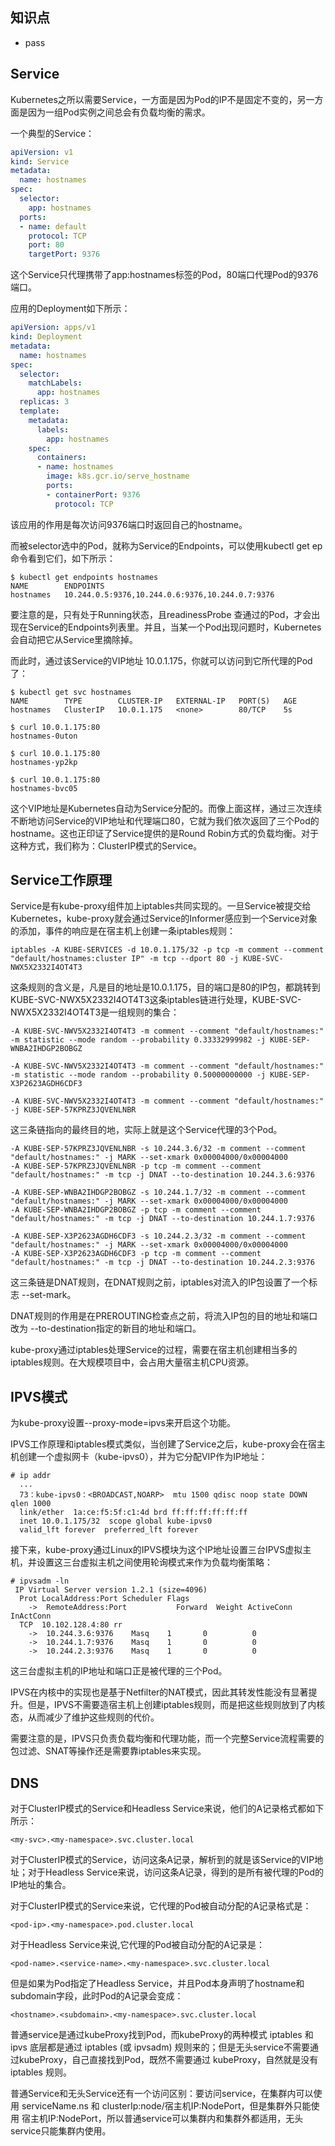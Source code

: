 ## **知识点**
- pass

## **Service**
Kubernetes之所以需要Service，一方面是因为Pod的IP不是固定不变的，另一方面是因为一组Pod实例之间总会有负载均衡的需求。

一个典型的Service：
```yaml
apiVersion: v1
kind: Service
metadata:
  name: hostnames
spec:
  selector:
    app: hostnames
  ports:
  - name: default
    protocol: TCP
    port: 80
    targetPort: 9376
```
这个Service只代理携带了app:hostnames标签的Pod，80端口代理Pod的9376端口。

应用的Deployment如下所示：
```yaml
apiVersion: apps/v1
kind: Deployment
metadata:
  name: hostnames
spec:
  selector:
    matchLabels:
      app: hostnames
  replicas: 3
  template:
    metadata:
      labels:
        app: hostnames
    spec:
      containers:
      - name: hostnames
        image: k8s.gcr.io/serve_hostname
        ports:
        - containerPort: 9376
          protocol: TCP
```

该应用的作用是每次访问9376端口时返回自己的hostname。

而被selector选中的Pod，就称为Service的Endpoints，可以使用kubectl get ep命令看到它们，如下所示：

```
$ kubectl get endpoints hostnames
NAME        ENDPOINTS
hostnames   10.244.0.5:9376,10.244.0.6:9376,10.244.0.7:9376
```

要注意的是，只有处于Running状态，且readinessProbe 查通过的Pod，才会出现在Service的Endpoints列表里。并且，当某一个Pod出现问题时，Kubernetes会自动把它从Service里摘除掉。

而此时，通过该Service的VIP地址 10.0.1.175，你就可以访问到它所代理的Pod了：

```
$ kubectl get svc hostnames
NAME        TYPE        CLUSTER-IP   EXTERNAL-IP   PORT(S)   AGE
hostnames   ClusterIP   10.0.1.175   <none>        80/TCP    5s
 
$ curl 10.0.1.175:80
hostnames-0uton
 
$ curl 10.0.1.175:80
hostnames-yp2kp
 
$ curl 10.0.1.175:80
hostnames-bvc05
```

这个VIP地址是Kubernetes自动为Service分配的。而像上面这样，通过三次连续不断地访问Service的VIP地址和代理端口80，它就为我们依次返回了三个Pod的hostname。这也正印证了Service提供的是Round Robin方式的负载均衡。对于这种方式，我们称为：ClusterIP模式的Service。


## **Service工作原理**

Service是有kube-proxy组件加上iptables共同实现的。一旦Service被提交给Kubernetes，kube-proxy就会通过Service的Informer感应到一个Service对象的添加，事件的响应是在宿主机上创建一条iptables规则：

```
iptables -A KUBE-SERVICES -d 10.0.1.175/32 -p tcp -m comment --comment "default/hostnames:cluster IP" -m tcp --dport 80 -j KUBE-SVC-NWX5X2332I4OT4T3
```

这条规则的含义是，凡是目的地址是10.0.1.175，目的端口是80的IP包，都跳转到KUBE-SVC-NWX5X2332I4OT4T3这条iptables链进行处理，KUBE-SVC-NWX5X2332I4OT4T3是一组规则的集合：

```
-A KUBE-SVC-NWV5X2332I4OT4T3 -m comment --comment "default/hostnames:" -m statistic --mode random --probability 0.33332999982 -j KUBE-SEP-WNBA2IHDGP2BOBGZ
 
-A KUBE-SVC-NWV5X2332I4OT4T3 -m comment --comment "default/hostnames:" -m statistic --mode random --probability 0.50000000000 -j KUBE-SEP-X3P2623AGDH6CDF3
 
-A KUBE-SVC-NWV5X2332I4OT4T3 -m comment --comment "default/hostnames:" -j KUBE-SEP-57KPRZ3JQVENLNBR

```

这三条链指向的最终目的地，实际上就是这个Service代理的3个Pod。

```
-A KUBE-SEP-57KPRZ3JQVENLNBR -s 10.244.3.6/32 -m comment --comment "default/hostnames:" -j MARK --set-xmark 0x00004000/0x00004000
-A KUBE-SEP-57KPRZ3JQVENLNBR -p tcp -m comment --comment "default/hostnames:" -m tcp -j DNAT --to-destination 10.244.3.6:9376
 
-A KUBE-SEP-WNBA2IHDGP2BOBGZ -s 10.244.1.7/32 -m comment --comment "default/hostnames:" -j MARK --set-xmark 0x00004000/0x00004000
-A KUBE-SEP-WNBA2IHDGP2BOBGZ -p tcp -m comment --comment "default/hostnames:" -m tcp -j DNAT --to-destination 10.244.1.7:9376
 
-A KUBE-SEP-X3P2623AGDH6CDF3 -s 10.244.2.3/32 -m comment --comment "default/hostnames:" -j MARK --set-xmark 0x00004000/0x00004000
-A KUBE-SEP-X3P2623AGDH6CDF3 -p tcp -m comment --comment "default/hostnames:" -m tcp -j DNAT --to-destination 10.244.2.3:9376

```

这三条链是DNAT规则，在DNAT规则之前，iptables对流入的IP包设置了一个标志 --set-mark。

DNAT规则的作用是在PREROUTING检查点之前，将流入IP包的目的地址和端口改为 --to-destination指定的新目的地址和端口。

kube-proxy通过iptables处理Service的过程，需要在宿主机创建相当多的iptables规则。在大规模项目中，会占用大量宿主机CPU资源。


## **IPVS模式**

为kube-proxy设置--proxy-mode=ipvs来开启这个功能。

IPVS工作原理和iptables模式类似，当创建了Service之后，kube-proxy会在宿主机创建一个虚拟网卡（kube-ipvs0），并为它分配VIP作为IP地址：

```
# ip addr
  ...
  73：kube-ipvs0：<BROADCAST,NOARP>  mtu 1500 qdisc noop state DOWN qlen 1000
  link/ether  1a:ce:f5:5f:c1:4d brd ff:ff:ff:ff:ff:ff
  inet 10.0.1.175/32  scope global kube-ipvs0
  valid_lft forever  preferred_lft forever
```

接下来，kube-proxy通过Linux的IPVS模块为这个IP地址设置三台IPVS虚拟主机，并设置这三台虚拟主机之间使用轮询模式来作为负载均衡策略：

```
# ipvsadm -ln
 IP Virtual Server version 1.2.1 (size=4096)
  Prot LocalAddress:Port Scheduler Flags
    ->  RemoteAddress:Port           Forward  Weight ActiveConn InActConn     
  TCP  10.102.128.4:80 rr
    ->  10.244.3.6:9376    Masq    1       0          0         
    ->  10.244.1.7:9376    Masq    1       0          0
    ->  10.244.2.3:9376    Masq    1       0          0
```

这三台虚拟主机的IP地址和端口正是被代理的三个Pod。

IPVS在内核中的实现也是基于Netfilter的NAT模式，因此其转发性能没有显著提升。但是，IPVS不需要造宿主机上创建iptables规则，而是把这些规则放到了内核态，从而减少了维护这些规则的代价。

需要注意的是，IPVS只负责负载均衡和代理功能，而一个完整Service流程需要的包过滤、SNAT等操作还是需要靠iptables来实现。

## **DNS**

对于ClusterIP模式的Service和Headless Service来说，他们的A记录格式都如下所示：

```
<my-svc>.<my-namespace>.svc.cluster.local
```
对于ClusterIP模式的Service，访问这条A记录，解析到的就是该Service的VIP地址；对于Headless Service来说，访问这条A记录，得到的是所有被代理的Pod的IP地址的集合。

对于ClusterIP模式的Service来说，它代理的Pod被自动分配的A记录格式是：

```
<pod-ip>.<my-namespace>.pod.cluster.local
```

对于Headless Service来说,它代理的Pod被自动分配的A记录是：

```
<pod-name>.<service-name>.<my-namespace>.svc.cluster.local
```

但是如果为Pod指定了Headless Service，并且Pod本身声明了hostname和subdomain字段，此时Pod的A记录会变成：

```
<hostname>.<subdomain>.<my-namespace>.svc.cluster.local
```


普通service是通过kubeProxy找到Pod，而kubeProxy的两种模式 iptables 和 ipvs 底层都是通过 iptables (或 ipvsadm) 规则来的；但是无头service不需要通过kubeProxy，自己直接找到Pod，既然不需要通过 kubeProxy，自然就是没有 iptables 规则。

普通Service和无头Service还有一个访问区别：要访问service，在集群内可以使用 serviceName.ns 和 clusterIp:node/宿主机IP:NodePort，但是集群外只能使用 宿主机IP:NodePort，所以普通service可以集群内和集群外都适用，无头service只能集群内使用。
